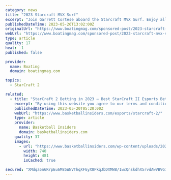 ```yaml
---
category: news
title: "2023 Starcraft MVX Surf"
excerpt: "Join Garrett Cortese aboard the Starcraft MVX Surf. Enjoy all of the water sports action such as wakeboarding, wake surfing, foiling and tubing, along with a killer layout with plenty of room for lounging. Starcraft has combined their knowledge of ..."
publishedDateTime: 2023-05-26T13:02:00Z
originalUrl: "https://www.boatingmag.com/sponsored-post/2023-starcraft-mvx-surf/"
webUrl: "https://www.boatingmag.com/sponsored-post/2023-starcraft-mvx-surf/"
type: article
quality: 17
heat: -1
published: false

provider:
  name: Boating
  domain: boatingmag.com

topics:
  - StarCraft 2

related:
  - title: "StarCraft 2 Betting in 2023 – Best StarCraft II Esports Betting Sites"
    excerpt: "By using this website you agree to our terms and conditions and privacy policy. StarCraft 2 betting provides an exciting opportunity to cash in on your knowledge of this popular esport."
    publishedDateTime: 2023-05-20T05:20:00Z
    webUrl: "https://www.basketballinsiders.com/esports/starcraft-2/"
    type: article
    provider:
      name: Basketball Insiders
      domain: basketballinsiders.com
    quality: 37
    images:
      - url: "https://www.basketballinsiders.com/wp-content/uploads/2022/03/Bovada-esports.png"
        width: 740
        height: 481
        isCached: true

secured: "XMdqa5n6RrpEu6M85WNVThqXFGyX8PkqJbDXMW8/1wcQnskdhX5rvdAwVBVG1qHx6jYCGRhrVsQPkBbjwS/4SwQyPVUNMXThxq+hr+clUM5MkFJYCLeel5OyJvC6a6JgQSd74yPtXMWG31wZDFk8t8/t8wAeei2FS3W+uOiCkui5WhVDgYNH0JFYQvfvb7cxu3vmSUugSj1RGiI8PlzzlgPZQXxikd25n/0Dfz4HXo4nMT+Yvx0kzDjpiq+Qh/PnKESZRunsNROz4WmS6sy89wdhTIJxaNkoj4gtO1R7FIVWryuSQm0Y1Ofo2nnxQbXiQAIl9fSvRTtTNgXA7zZMJHTNlsya6krQReAwsQw0fE8=;jw0G1+9t35fHEqfJ5+Psgw=="
---
```


